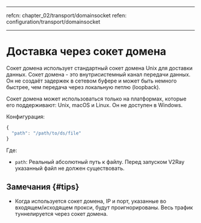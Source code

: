 * * *

refcn: chapter_02/transport/domainsocket refen: configuration/transport/domainsocket

* * *

# Доставка через сокет домена

Сокет домена использует стандартный сокет домена Unix для доставки данных. Сокет домена - это внутрисистемный канал передачи данных. Он не создаёт задержек в сетевом буфере и может быть немного быстрее, чем передача через локальную петлю (loopback).

Сокет домена может использоваться только на платформах, которые его поддерживают: Unix, macOS и Linux. Он не доступен в Windows.

Конфигурация:

```javascript
{
  "path": "/path/to/ds/file"
}
```

Где:

* `path`: Реальный абсолютный путь к файлу. Перед запуском V2Ray указанный файл не должен существовать.

## Замечания {#tips}

* Когда используется сокет домена, IP и порт, указанные во входящем/исходящем прокси, будут проигнорированы. Весь трафик туннелируется через сокет домена.